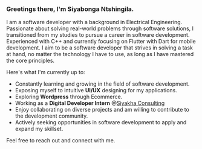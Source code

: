 ### Greetings there, I'm Siyabonga Ntshingila.

I am a software developer with a background in Electrical Engineering. Passionate about solving real-world problems through software solutions, I transitioned from my studies to pursue a career in software development. Experienced with C++ and currently focusing on Flutter with Dart for mobile development. I aim to be a software developer that strives in solving a task at hand, no matter the technology I have to use, as long as I have mastered the core principles. 

Here's what I'm currently up to:
- Constantly learning and growing in the field of software development.
- Exposing myself to intuitive **UI/UX** designing for my applications.
- Exploring **Wordpress** through Ecommerce. 
- Working as a **Digital Developer Intern** @[Siyakha Consulting](https://siyakha.co.za/)
- Enjoy collaborating on diverse projects and am willing to contribute to the development community.
- Actively seeking opportunities in software development to apply and expand my skillset.

Feel free to reach out and connect with me.

